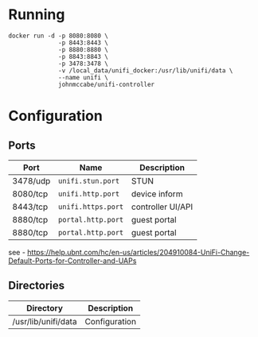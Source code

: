 # Running
```
docker run -d -p 8080:8080 \
              -p 8443:8443 \
              -p 8880:8880 \
              -p 8843:8843 \
              -p 3478:3478 \
              -v /local_data/unifi_docker:/usr/lib/unifi/data \
              --name unifi \
              johnmccabe/unifi-controller
```

# Configuration
## Ports
| Port | Name | Description |
| ---- | ---- | ----------- |
| 3478/udp | `unifi.stun.port`| STUN |
| 8080/tcp | `unifi.http.port`| device inform |
| 8443/tcp | `unifi.https.port`| controller UI/API |
| 8880/tcp | `portal.http.port`| guest portal |
| 8880/tcp | `portal.http.port`| guest portal |

see - https://help.ubnt.com/hc/en-us/articles/204910084-UniFi-Change-Default-Ports-for-Controller-and-UAPs

## Directories
| Directory | Description |
| --------- | ----------- |
| /usr/lib/unifi/data | Configuration |
